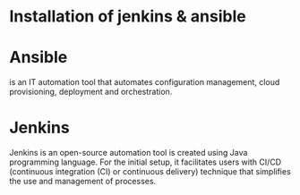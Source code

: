 # Installation of jenkins & ansible
# Ansible 
is an IT automation tool that automates configuration management, cloud provisioning, deployment and orchestration.
# Jenkins 
Jenkins is an open-source automation tool is created using Java programming language. For the initial setup, it facilitates users with CI/CD (continuous integration (CI) or continuous delivery) technique that simplifies the use and management of processes.

